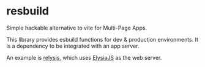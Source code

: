 # resbuild
Simple hackable alternative to vite for Multi-Page Apps.

This library provides esbuild functions for dev & production environments. It is a dependency to be integrated with 
an app server.

An example is [relysjs](https://github.com/resbuild/relysjs), which uses [ElysiaJS](https://elysiajs.com/) as the 
web server.
